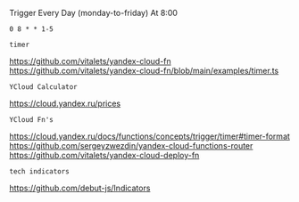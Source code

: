 Trigger Every Day (monday-to-friday) At 8:00

```0 8 * * 1-5```

```timer```

https://github.com/vitalets/yandex-cloud-fn
https://github.com/vitalets/yandex-cloud-fn/blob/main/examples/timer.ts

```YCloud Calculator```

https://cloud.yandex.ru/prices

```YCloud Fn's```

https://cloud.yandex.ru/docs/functions/concepts/trigger/timer#timer-format
https://github.com/sergeyzwezdin/yandex-cloud-functions-router
https://github.com/vitalets/yandex-cloud-deploy-fn


```tech indicators```

https://github.com/debut-js/Indicators

